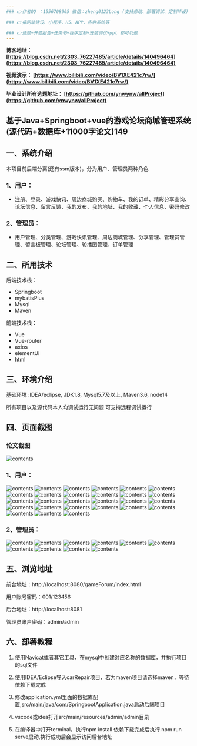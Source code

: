 ```yaml
---
### 👉作者QQ ：1556708905 微信：zheng0123Long (支持修改、部署调试、定制毕设)

### 👉接网站建设、小程序、H5、APP、各种系统等

### 👉选题+开题报告+任务书+程序定制+安装调试+ppt 都可以做
---
```



**博客地址：
[https://blog.csdn.net/2303_76227485/article/details/140496464](https://blog.csdn.net/2303_76227485/article/details/140496464)**

**视频演示：
[https://www.bilibili.com/video/BV1XE421c7rw/](https://www.bilibili.com/video/BV1XE421c7rw/)**

**毕业设计所有选题地址：
[https://github.com/ynwynw/allProject](https://github.com/ynwynw/allProject)**

## 基于Java+Springboot+vue的游戏论坛商城管理系统(源代码+数据库+11000字论文)149

## 一、系统介绍
本项目前后端分离(还有ssm版本)，分为用户、管理员两种角色
### 1、用户：
- 注册、登录、游戏快讯、周边商城购买、购物车、我的订单、精彩分享查询、论坛信息、留言反馈、我的发布、我的地址、我的收藏、个人信息、密码修改

### 2、管理员：
- 用户管理、分类管理、游戏快讯管理、周边商城管理、分享管理、管理员管理、留言板管理、论坛管理、轮播图管理、订单管理

## 二、所用技术

后端技术栈：

- Springboot
- mybatisPlus
- Mysql
- Maven

前端技术栈：
 
- Vue
- Vue-router
- axios
- elementUi
- html

## 三、环境介绍

基础环境 :IDEA/eclipse, JDK1.8, Mysql5.7及以上, Maven3.6, node14

所有项目以及源代码本人均调试运行无问题 可支持远程调试运行

## 四、页面截图
### 论文截图
![contents](./picture/picture0.png)
### 1、用户：
![contents](./picture/picture1.png)
![contents](./picture/picture2.png)
![contents](./picture/picture3.png)
![contents](./picture/picture4.png)
![contents](./picture/picture5.png)
![contents](./picture/picture6.png)
![contents](./picture/picture7.png)
![contents](./picture/picture8.png)
![contents](./picture/picture9.png)
![contents](./picture/picture10.png)
![contents](./picture/picture11.png)
![contents](./picture/picture12.png)
![contents](./picture/picture13.png)
![contents](./picture/picture14.png)
![contents](./picture/picture15.png)
![contents](./picture/picture16.png)
![contents](./picture/picture17.png)
![contents](./picture/picture18.png)
![contents](./picture/picture19.png)
![contents](./picture/picture20.png)
![contents](./picture/picture21.png)
![contents](./picture/picture22.png)
![contents](./picture/picture23.png)
![contents](./picture/picture24.png)
![contents](./picture/picture25.png)
![contents](./picture/picture26.png)
![contents](./picture/picture27.png)
### 2、管理员：
![contents](./picture/picture28.png)
![contents](./picture/picture29.png)
![contents](./picture/picture30.png)
![contents](./picture/picture31.png)
![contents](./picture/picture32.png)
![contents](./picture/picture33.png)
![contents](./picture/picture34.png)
![contents](./picture/picture35.png)
![contents](./picture/picture36.png)
![contents](./picture/picture37.png)

## 五、浏览地址

前台地址：http://localhost:8080/gameForum/index.html

用户账号密码：001/123456

后台地址：http://localhost:8081

管理员账户密码：admin/admin

## 六、部署教程
1. 使用Navicat或者其它工具，在mysql中创建对应名称的数据库，并执行项目的sql文件

2. 使用IDEA/Eclipse导入carRepair项目，若为maven项目请选择maven，等待依赖下载完成
 
3. 修改application.yml里面的数据库配置,src/main/java/com/SpringbootApplication.java启动后端项目
 
4. vscode或idea打开src/main/resources/admin/admin目录

5. 在编译器中打开terminal，执行npm install 依赖下载完成后执行 npm run serve启动,执行成功后会显示访问后台地址
